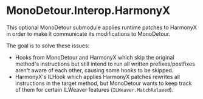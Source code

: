 # MonoDetour.Interop.HarmonyX

This optional MonoDetour submodule applies runtime patches to HarmonyX in order to make it communicate its modifications to MonoDetour.

The goal is to solve these issues:

- Hooks from MonoDetour and HarmonyX which skip the original method's instructions but still intend to run all written prefixes/postfixes aren't aware of each other, causing some hooks to be skipped.
- HarmonyX's ILHook which applies HarmonyX patches rewrites all instructions in the target method, but MonoDetour wants to keep track of them for certain ILWeaver features (`ILWeaver.MatchRelaxed`).
